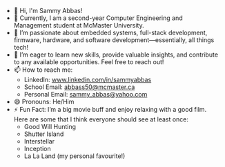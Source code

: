 - 👋 Hi, I'm Sammy Abbas!
- 🌱 Currently, I am a second-year Computer Engineering and Management student at McMaster University.
- 👀 I’m passionate about embedded systems, full-stack development, firmware, hardware, and software development—essentially, all things tech!
- 💞️ I’m eager to learn new skills, provide valuable insights, and contribute to any available opportunities. Feel free to reach out!
- 📫 How to reach me:
     - LinkedIn: www.linkedin.com/in/sammyabbas
     - School Email: abbass50@mcmaster.ca
     - Personal Email: sammy_abbas@yahoo.com
- 😄 Pronouns: He/Him
- ⚡  Fun Fact: I’m a big movie buff and enjoy relaxing with a good film. Here are some that I think everyone should see at least once:
     - Good Will Hunting
     - Shutter Island
     - Interstellar
     - Inception
     - La La Land (my personal favourite!)

<!---
SammyAbbas1/SammyAbbas1 is a ✨ special ✨ repository because its `README.md` (this file) appears on your GitHub profile.
You can click the Preview link to take a look at your changes.
--->
